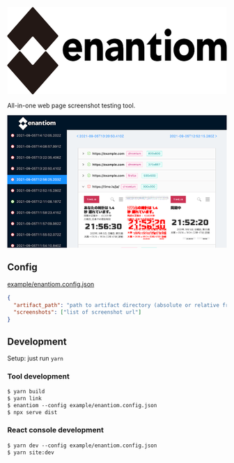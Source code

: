 <img alt="enantiom logo" src="https://raw.githubusercontent.com/airtoxin/enantiom/master/docs/enantiom_logo.svg" height="200px" />

All-in-one web page screenshot testing tool.

![console](./docs/console.png)

## Config

[example/enantiom.config.json](./example/enantiom.config.json)

```json
{
  "artifact_path": "path to artifact directory (absolute or relative from pwd)",
  "screenshots": ["list of screenshot url"]
}
```

## Development

Setup: just run `yarn`

### Tool development

```shell
$ yarn build
$ yarn link
$ enantiom --config example/enantiom.config.json
$ npx serve dist
```

### React console development

```shell
$ yarn dev --config example/enantiom.config.json
$ yarn site:dev
```
